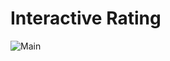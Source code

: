 # **Interactive Rating**

![Main](https://gpx.ge/challenge/frontend/img/16_interactive_rating.gif "image")